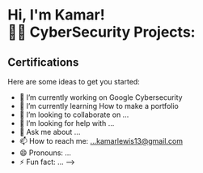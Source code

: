 <h1>Hi, I'm Kamar! <br/><a 
<h2>👨‍💻 CyberSecurity Projects:</h2>

<h2>Certifications </h2>


Here are some ideas to get you started:

- 🔭 I’m currently working on Google Cybersecurity 
- 🌱 I’m currently learning How to make a portfolio
- 👯 I’m looking to collaborate on ...
- 🤔 I’m looking for help with ...
- 💬 Ask me about ...
- 📫 How to reach me: ...kamarlewis13@gmail.com
- 😄 Pronouns: ...
- ⚡ Fun fact: ...
-->

